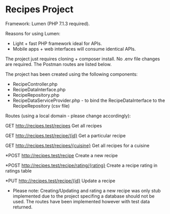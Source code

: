 # Recipes Project 

Framework:  Lumen (PHP 7.1.3 required).

Reasons for using Lumen:
* Light + fast PHP framework ideal for APIs.
* Mobile apps + web interfaces will consume identical APIs.

The project just requires cloning + composer install. No .env file changes are required. The Postman routes are listed below.

The project has been created using the following components:

* RecipeController.php
* RecipeDataInterface.php
* RecipeRepository.php
* RecipeDataServiceProvider.php - to bind the RecipeDataInterface to the RecipeRepository (csv file)

Routes (using a local domain - please change accordingly):

GET
http://recipes.test/recipes
Get all recipes

GET
http://recipes.test/recipe/{id}
Get a particular recipe

GET
http://recipes.test/recipes/{cuisine}
Get all recipes for a cuisine

*POST
http://recipes.test/recipe
Create a new recipe

*POST
http://recipes.test/recipe/rating/{rating}
Create a recipe rating in ratings table

*PUT
http://recipes.test/recipe/{id}
Update a recipe

* Please note: Creating/Updating and rating a new recipe was only stub implemented due to the project specifing a database should not be used. The routes have been implemented however with test data returned.
